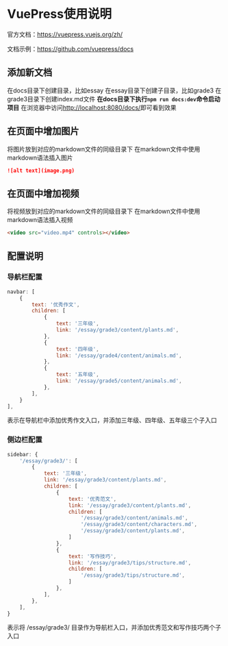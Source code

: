 # VuePress使用说明

官方文档：<https://vuepress.vuejs.org/zh/>

文档示例：<https://github.com/vuepress/docs>

## 添加新文档

在docs目录下创建目录，比如essay
在essay目录下创建子目录，比如grade3
在grade3目录下创建index.md文件
**在docs目录下执行`npm run docs:dev`命令启动项目**
在浏览器中访问<http://localhost:8080/docs/>即可看到效果

## 在页面中增加图片

将图片放到对应的markdown文件的同级目录下
在markdown文件中使用markdown语法插入图片

```markdown
![alt text](image.png)
```

## 在页面中增加视频

将视频放到对应的markdown文件的同级目录下
在markdown文件中使用markdown语法插入视频

```markdown
<video src="video.mp4" controls></video>
```

## 配置说明

### 导航栏配置

```javascript
navbar: [
    {
        text: '优秀作文',
        children: [
            {
                text: '三年级',
                link: '/essay/grade3/content/plants.md',
            },
            {
                text: '四年级',
                link: '/essay/grade4/content/animals.md',
            },
            {
                text: '五年级',
                link: '/essay/grade5/content/animals.md',
            },
        ],
    }
],
```

表示在导航栏中添加优秀作文入口，并添加三年级、四年级、五年级三个子入口

### 侧边栏配置

```javascript
sidebar: {
    '/essay/grade3/': [
        {
            text: '三年级',
            link: '/essay/grade3/content/plants.md',
            children: [
                {
                    text: '优秀范文',
                    link: '/essay/grade3/content/plants.md',
                    children: [
                        '/essay/grade3/content/animals.md',
                        '/essay/grade3/content/characters.md',
                        '/essay/grade3/content/plants.md',
                    ]
                },
                {
                    text: '写作技巧',
                    link: '/essay/grade3/tips/structure.md',
                    children: [
                        '/essay/grade3/tips/structure.md',
                    ]
                },
            ],
        },
    ],
}
```

表示将 /essay/grade3/ 目录作为导航栏入口，并添加优秀范文和写作技巧两个子入口
